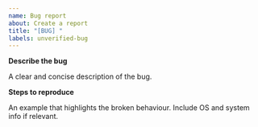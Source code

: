 ```yaml
---
name: Bug report
about: Create a report
title: "[BUG] "
labels: unverified-bug
---
```


**Describe the bug**

A clear and concise description of the bug.

**Steps to reproduce**

An example that highlights the broken behaviour. Include OS and system info if relevant.
